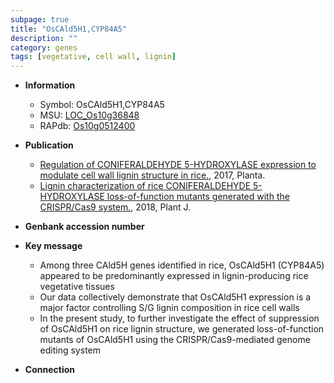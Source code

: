 ```yaml
---
subpage: true
title: "OsCAld5H1,CYP84A5"
description: ""
category: genes
tags: [vegetative, cell wall, lignin]
---
```


* **Information**  
    + Symbol: OsCAld5H1,CYP84A5  
    + MSU: [LOC_Os10g36848](http://rice.plantbiology.msu.edu/cgi-bin/ORF_infopage.cgi?orf=LOC_Os10g36848)  
    + RAPdb: [Os10g0512400](http://rapdb.dna.affrc.go.jp/viewer/gbrowse_details/irgsp1?name=Os10g0512400)  

* **Publication**  
    + [Regulation of CONIFERALDEHYDE 5-HYDROXYLASE expression to modulate cell wall lignin structure in rice.](http://www.ncbi.nlm.nih.gov/pubmed?term=Regulation+of+CONIFERALDEHYDE+5-HYDROXYLASE+expression+to+modulate+cell+wall+lignin+structure+in+rice.%5BTitle%5D), 2017, Planta.
    + [Lignin characterization of rice CONIFERALDEHYDE 5-HYDROXYLASE loss-of-function mutants generated with the CRISPR/Cas9 system.](http://www.ncbi.nlm.nih.gov/pubmed?term=Lignin+characterization+of+rice+CONIFERALDEHYDE+5-HYDROXYLASE+loss-of-function+mutants+generated+with+the+CRISPR/Cas9+system.%5BTitle%5D), 2018, Plant J.

* **Genbank accession number**  

* **Key message**  
    + Among three CAld5H genes identified in rice, OsCAld5H1 (CYP84A5) appeared to be predominantly expressed in lignin-producing rice vegetative tissues
    + Our data collectively demonstrate that OsCAld5H1 expression is a major factor controlling S/G lignin composition in rice cell walls
    + In the present study, to further investigate the effect of suppression of OsCAld5H1 on rice lignin structure, we generated loss-of-function mutants of OsCAld5H1 using the CRISPR/Cas9-mediated genome editing system

* **Connection**  



